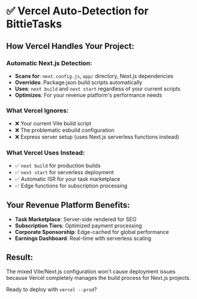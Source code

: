 # ✅ Vercel Auto-Detection for BittieTasks

## How Vercel Handles Your Project:

### Automatic Next.js Detection:
- **Scans for**: `next.config.js`, `app/` directory, Next.js dependencies
- **Overrides**: Package.json build scripts automatically
- **Uses**: `next build` and `next start` regardless of your current scripts
- **Optimizes**: For your revenue platform's performance needs

### What Vercel Ignores:
- ❌ Your current Vite build script
- ❌ The problematic esbuild configuration
- ❌ Express server setup (uses Next.js serverless functions instead)

### What Vercel Uses Instead:
- ✅ `next build` for production builds
- ✅ `next start` for serverless deployment
- ✅ Automatic ISR for your task marketplace
- ✅ Edge functions for subscription processing

## Your Revenue Platform Benefits:
- **Task Marketplace**: Server-side rendered for SEO
- **Subscription Tiers**: Optimized payment processing
- **Corporate Sponsorship**: Edge-cached for global performance
- **Earnings Dashboard**: Real-time with serverless scaling

## Result:
The mixed Vite/Next.js configuration won't cause deployment issues because Vercel completely manages the build process for Next.js projects.

Ready to deploy with `vercel --prod`?